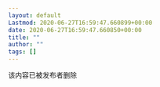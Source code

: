 ```yaml
---
layout: default
Lastmod: 2020-06-27T16:59:47.660899+00:00
date: 2020-06-27T16:59:47.660850+00:00
title: ""
author: ""
tags: []
---
```


该内容已被发布者删除

